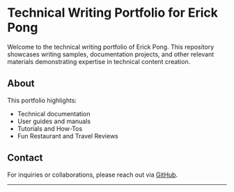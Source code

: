 # Technical Writing Portfolio for Erick Pong

Welcome to the technical writing portfolio of Erick Pong. This repository showcases writing samples, documentation projects, and other relevant materials demonstrating expertise in technical content creation.

## About

This portfolio highlights:
- Technical documentation
- User guides and manuals
- Tutorials and How-Tos
- Fun Restaurant and Travel Reviews

## Contact

For inquiries or collaborations, please reach out via [GitHub](https://github.com/epong88).

---
